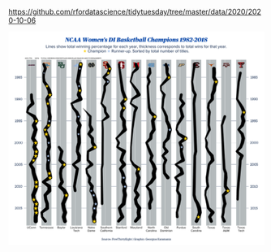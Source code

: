 https://github.com/rfordatascience/tidytuesday/tree/master/data/2020/2020-10-06

![](plots/tournament.png)
